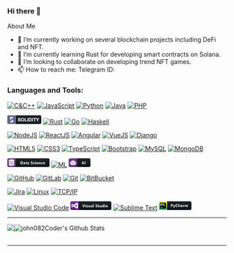 ### Hi there 👋

About Me

- 🔭 I’m currently working on several blockchain projects including DeFi and NFT.
- 🌱 I’m currently learning Rust for developing smart contracts on Solana.
- 👯 I’m looking to collaborate on developing trend NFT games.
- 📫 How to reach me: Telegram ID:

### Languages and Tools:

[![C&C++](https://img.shields.io/badge/-C%20&%20C++-659ad2?style=flat&logo=c%2B%2B&logoColor=ffffff&link=https://github.com/msilucifer/)](https://github.com/john082Coder/)
[![JavaScript](https://img.shields.io/badge/-JavaScript-black?style=flat&logo=javascript&link=https://github.com/msilucifer/)](https://github.com/john082Coder/)
[![Python](https://img.shields.io/badge/-Python-black?style=flat&logo=python&link=https://github.com/msilucifer/)](https://github.com/john082Coder/)
[![Java](https://img.shields.io/badge/Java-orange?style=flat&logo=java&logoColor=white&link=https://github.com/msilucifer/)](https://github.com/john082Coder/)
[![PHP](https://img.shields.io/badge/-PHP-777BB4?style=flat&logo=php&link=https://github.com/msilucifer/)](https://github.com/msilucifer/)

[![Solidity](https://github.com/msilucifer/msilucifer/blob/master/solidity.png)](https://github.com/john082Coder/)
[![Rust](https://img.shields.io/badge/Rust-black?style=flat&logo=rust&logoColor=white&link=https://github.com/msilucifer/)](https://github.com/john082Coder/)
[![Go](https://img.shields.io/badge/-Go-00ADD8?style=flat&logo=go&logoColor=white&link=https://github.com/msilucifer/)](https://github.com/john082Coder/)
[![Haskell](https://img.shields.io/badge/-Haskell-5D4F85?style=flat&logo=haskell&logoColor=white&link=https://github.com/msilucifer/)](https://github.com/john082Coder/)

[![NodeJS](https://img.shields.io/badge/-Node.js-181717?style=flat&logo=nodedotjs&logoColor=white&link=https://github.com/msilucifer/)](https://github.com/john082Coder/) 
[![ReactJS](https://img.shields.io/badge/-ReactJS-61DAFB?style=flat&logo=react&logoColor=white&link=https://github.com/msilucifer/)](https://github.com/john082Coder/) 
[![Angular](https://img.shields.io/badge/-Angular-DD0031?style=flat&logo=angular&logoColor=white&link=https://github.com/msilucifer/)](https://github.com/john082Coder/) 
[![VueJS](https://img.shields.io/badge/VueJS-41B883??style=flat&logo=vue.js&logoColor=white&link=https://github.com/msilucifer/)](https://github.com/john082Coder/) 
[![Django](https://img.shields.io/badge/-django-black?style=flat&logo=django)](https://github.com/john082Coder/)

[![HTML5](https://img.shields.io/badge/-HTML5-E34F26?style=flat&logo=html5&logoColor=white&link=https://github.com/msilucifer/)](https://github.com/john082Coder/) 
[![CSS3](https://img.shields.io/badge/-CSS3-1572B6?style=flat&logo=css3&link=https://github.com/msilucifer/)](https://github.com/john082Coder/) 
[![TypeScript](https://img.shields.io/badge/TypeScript-black?style=flat&logo=typescript&link=https://github.com/msilucifer/)](https://github.com/john082Coder/)
[![Bootstrap](https://img.shields.io/badge/-Bootstrap-563D7C?style=flat&logo=bootstrap&link=https://github.com/msilucifer/)](https://github.com/john082Coder/)
[![MySQL](https://img.shields.io/badge/-MySQL-black?style=flat&logo=mysql&link=https://github.com/msilucifer/)](https://github.com/john082Coder/)
[![MongoDB](https://img.shields.io/badge/-MongoDB-DDE072?style=flat&logo=mongodb&link=https://github.com/msilucifer/)](https://github.com/john082Coder/)

[![DataScience](https://github.com/SvenCelin/SvenCelin/blob/master/Badges/datascience.png)](https://github.com/john082Coder/)
[![ML](https://img.shields.io/badge/-Machine%20Learning-102230?style=flat)](https://github.com/john082Coder/)
[![AI](https://github.com/SvenCelin/SvenCelin/blob/master/Badges/ai.png)](https://github.com/john082Coder/)

[![GitHub](https://img.shields.io/badge/-GitHub-181717?style=flat&logo=github&link=https://github.com/msilucifer/)](https://github.com/john082Coder/)
[![GitLab](https://img.shields.io/badge/-GitLab-FCA121?style=flat&logo=gitlab&link=https://github.com/msilucifer/)](https://github.com/john082Coder/)
[![Git](https://img.shields.io/badge/-Git-black?style=flat&logo=git&link=https://github.com/msilucifer/)](https://github.com/msilucifer/) 
[![BitBucket](https://img.shields.io/badge/Bitbucket-330F63?style=flat&logo=bitbucket&link=https://github.com/msilucifer/)](https://github.com/john082Coder/)

[![Jira](https://img.shields.io/badge/-Jira-222222?style=flat&logo=jira-software&logoColor=white&logoColor=0052CC)](https://github.com/john082Coder/)
[![Linux](https://img.shields.io/badge/-Linux-222222?style=flat&logo=linux&logoColor=FCC624)](https://github.com/john082Coder/)
[![TCP/IP](https://img.shields.io/badge/-TCP/IP-222222?style=flat&logo=cisco&logoColor=white)](https://github.com/john082Coder/)

[![Visual Studio Code](https://img.shields.io/badge/-VSCode-444444?style=flat&logo=visual-studio-code&logoColor=007ACC)](https://github.com/john082Coder/)
[![Visual Studio](https://github.com/SvenCelin/SvenCelin/blob/master/Badges/visualstudio.png)](https://github.com/john082Coder/)
[![Sublime Text](http://img.shields.io/badge/-Sublime%20Text-3C4858?style=flat&logo=sublime-text)](https://github.com/john082Coder/)
[![PyCharm](https://github.com/SvenCelin/SvenCelin/blob/master/Badges/pycharm.png)](https://github.com/john082Coder/)
<br />

---

<img align="left" src="https://github-readme-stats.vercel.app/api/top-langs/?username=john082Coder&theme=white" /> 

<img align="center" alt="john082Coder's Github Stats" src="https://github-readme-stats.vercel.app/api?username=john082Coder&show_icons=true&hide_border=true" /><br /><br />


---
